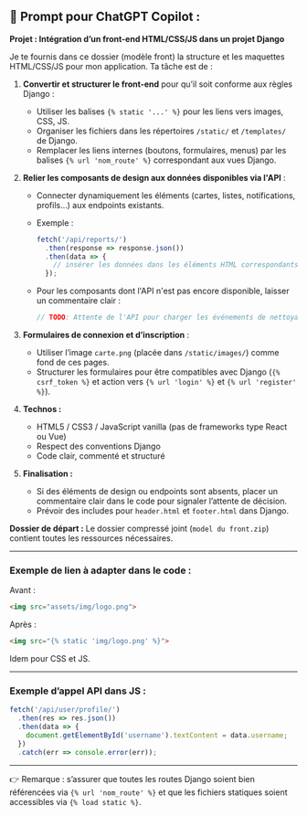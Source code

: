## 📌 Prompt pour ChatGPT Copilot :

**Projet : Intégration d’un front-end HTML/CSS/JS dans un projet Django**

Je te fournis dans ce dossier (modèle front) la structure et les maquettes HTML/CSS/JS pour mon application.
Ta tâche est de :

1. **Convertir et structurer le front-end** pour qu’il soit conforme aux règles Django :

   * Utiliser les balises `{% static '...' %}` pour les liens vers images, CSS, JS.
   * Organiser les fichiers dans les répertoires `/static/` et `/templates/` de Django.
   * Remplacer les liens internes (boutons, formulaires, menus) par les balises `{% url 'nom_route' %}` correspondant aux vues Django.

2. **Relier les composants de design aux données disponibles via l'API** :

   * Connecter dynamiquement les éléments (cartes, listes, notifications, profils…) aux endpoints existants.
   * Exemple :

     ```javascript
     fetch('/api/reports/')
       .then(response => response.json())
       .then(data => {
         // insérer les données dans les éléments HTML correspondants
       });
     ```
   * Pour les composants dont l'API n'est pas encore disponible, laisser un commentaire clair :

     ```javascript
     // TODO: Attente de l'API pour charger les événements de nettoyage
     ```

3. **Formulaires de connexion et d’inscription** :

   * Utiliser l’image `carte.png` (placée dans `/static/images/`) comme fond de ces pages.
   * Structurer les formulaires pour être compatibles avec Django (`{% csrf_token %}` et action vers `{% url 'login' %}` et `{% url 'register' %}`).

4. **Technos :**

   * HTML5 / CSS3 / JavaScript vanilla (pas de frameworks type React ou Vue)
   * Respect des conventions Django
   * Code clair, commenté et structuré

5. **Finalisation :**

   * Si des éléments de design ou endpoints sont absents, placer un commentaire clair dans le code pour signaler l’attente de décision.
   * Prévoir des includes pour `header.html` et `footer.html` dans Django.

**Dossier de départ :**
Le dossier compressé joint (`model du front.zip`) contient toutes les ressources nécessaires.

---

### Exemple de lien à adapter dans le code :

Avant :

```html
<img src="assets/img/logo.png">
```

Après :

```html
<img src="{% static 'img/logo.png' %}">
```

Idem pour CSS et JS.

---

### Exemple d’appel API dans JS :

```javascript
fetch('/api/user/profile/')
  .then(res => res.json())
  .then(data => {
    document.getElementById('username').textContent = data.username;
  })
  .catch(err => console.error(err));
```

---

👉 Remarque : s’assurer que toutes les routes Django soient bien référencées via `{% url 'nom_route' %}` et que les fichiers statiques soient accessibles via `{% load static %}`.
